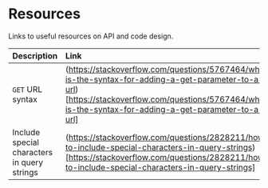 # Resources
Links to useful resources on API and code design.

| Description | Link |
|:------------|:-----|
| `GET` URL syntax | (https://stackoverflow.com/questions/5767464/what-is-the-syntax-for-adding-a-get-parameter-to-a-url)[https://stackoverflow.com/questions/5767464/what-is-the-syntax-for-adding-a-get-parameter-to-a-url] |
| Include special characters in query strings | (https://stackoverflow.com/questions/2828211/how-to-include-special-characters-in-query-strings)[https://stackoverflow.com/questions/2828211/how-to-include-special-characters-in-query-strings] |
